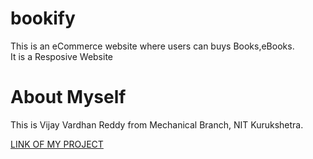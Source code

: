 # bookify
This is an eCommerce website where users can buys Books,eBooks.
<br>
It is a Resposive Website

# About Myself
This is Vijay Vardhan Reddy from Mechanical Branch, NIT Kurukshetra.
<br>

<a href="https://vijayvardhan6.github.io/bookify/">LINK OF MY PROJECT</a>
